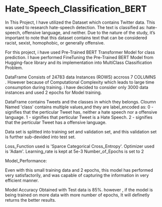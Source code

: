 # Hate_Speech_Classification_BERT
In This Project, I have utilized the Dataset which contains Twitter data.
This was used to research hate-speech detection.
The text is classified as: hate-speech, offensive language, and neither. 
Due to the nature of the study, it’s important to note that this dataset contains  text that can be considered racist, sexist, homophobic, or generally offensive.

For this project, i have used Pre-Trained BERT Transformer Model for class prediction. I have performed FineTuning the Pre-Trained BERT Model from Hugging-face library and its implementation into MultiClass Classification Problem.

DataFrame Consists of 24783 data Instances (ROWS) accross 7 COLUMNS . However because of Computational Complexity which leads to 
large time consumption during training. i have decided to consider only 3000 data instances and used 2 epochs for Model training.

DataFrame contains Tweets and the classes in which they belongs. 
Cloumn Named 'class' contains multiple values,and they are label_encoded as:
0 -  signifies that the perticular Tweet has, neither a hate speech nor  a offensive language.
1 -  signifies that perticular Tweet is a Hate Speech.
2 -  signifies that the perticular Tweet has a offensive language.


Data set is splitted into training set and validation set, and this validation set is further sub-devided into test set.

Loss_Function used is 'Sparce Categorical Cross_Entropy'.
Optimizer used is 'Adam'. 
Learning_rate is kept at 5e-3 
Number_of_Epochs is set to 2

Model_Performance:

Even with this small training data and 2 epochs, this model has performed very satisfactorily, and was capable of capturing the information in
very efficient manner.

Model Accuracy Obtained with Test data is 85%. 
however , if the model is being trained on more data with more number of epochs,
It will definetly returns the better results. 

